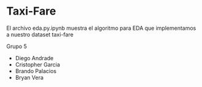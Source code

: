 # Taxi-Fare

El archivo eda.py.ipynb muestra el algoritmo para EDA que implementamos a nuestro dataset taxi-fare

Grupo 5 
- Diego Andrade
- Cristopher Garcia
- Brando Palacios
- Bryan Vera
